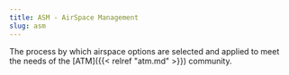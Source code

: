 ```yaml
---
title: ASM - AirSpace Management
slug: asm
---
```


The process by which airspace options are selected and applied to meet
the needs of the [ATM]({{< relref "atm.md" >}}) community.
